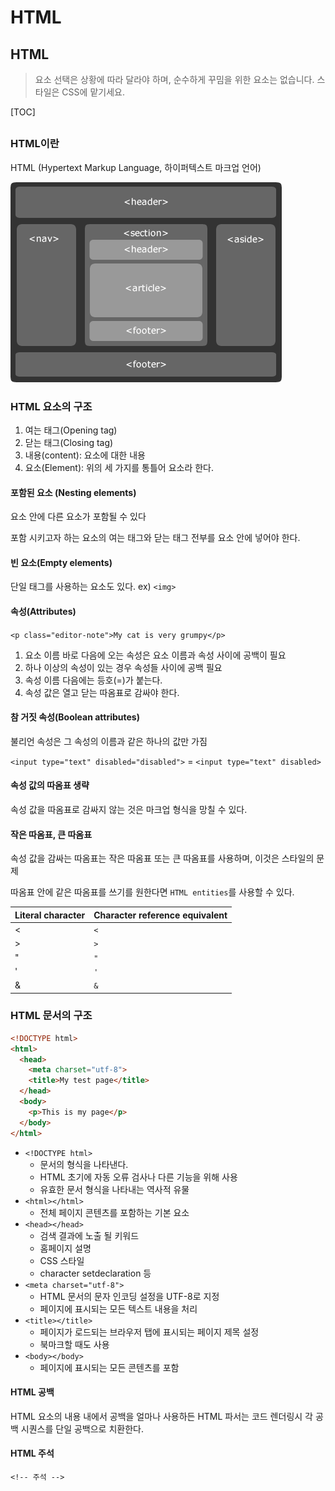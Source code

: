 # HTML

## HTML

> 요소 선택은 상황에 따라 달라야 하며, 순수하게 꾸밈을 위한 요소는 없습니다. 스타일은 CSS에 맡기세요.

\[TOC]

##

### HTML이란

HTML (Hypertext Markup Language, 하이퍼텍스트 마크업 언어)

![HTML5 Structure Doc](HTML.assets/html5-structure.png)

### HTML 요소의 구조

1. 여는 태그(Opening tag)
2. 닫는 태그(Closing tag)
3. 내용(content): 요소에 대한 내용
4. 요소(Element): 위의 세 가지를 통틀어 요소라 한다.

#### 포함된 요소 (Nesting elements)

요소 안에 다른 요소가 포함될 수 있다

포함 시키고자 하는 요소의 여는 태그와 닫는 태그 전부를 요소 안에 넣어야 한다.

#### 빈 요소(Empty elements)

단일 태그를 사용하는 요소도 있다. ex) `<img>`

#### 속성(Attributes)

`<p class="editor-note">My cat is very grumpy</p>`

1. 요소 이름 바로 다음에 오는 속성은 요소 이름과 속성 사이에 공백이 필요
2. 하나 이상의 속성이 있는 경우 속성들 사이에 공백 필요
3. 속성 이름 다음에는 등호(=)가 붙는다.
4. 속성 값은 열고 닫는 따옴표로 감싸야 한다.

#### 참 거짓 속성(Boolean attributes)

불리언 속성은 그 속성의 이름과 같은 하나의 값만 가짐

`<input type="text" disabled="disabled">` = `<input type="text" disabled>`

#### 속성 값의 따옴표 생략

속성 값을 따옴표로 감싸지 않는 것은 마크업 형식을 망칠 수 있다.

#### 작은 따옴표, 큰 따옴표

속성 값을 감싸는 따옴표는 작은 따옴표 또는 큰 따옴표를 사용하며, 이것은 스타일의 문제

따옴표 안에 같은 따옴표를 쓰기를 원한다면 `HTML entities`를 사용할 수 있다.

| Literal character | Character reference equivalent |
| ----------------- | ------------------------------ |
| <                 | `<`                            |
| >                 | `>`                            |
| "                 | `"`                            |
| '                 | `'`                            |
| &                 | `&`                            |

### HTML 문서의 구조

```html
<!DOCTYPE html>
<html>
  <head>
    <meta charset="utf-8">
    <title>My test page</title>
  </head>
  <body>
    <p>This is my page</p>
  </body>
</html>
```

* `<!DOCTYPE html>`
  * 문서의 형식을 나타낸다.
  * HTML 초기에 자동 오류 검사나 다른 기능을 위해 사용
  * 유효한 문서 형식을 나타내는 역사적 유물
* `<html></html>`
  * 전체 페이지 콘텐츠를 포함하는 기본 요소
* `<head></head>`
  * 검색 결과에 노출 될 키워드
  * 홈페이지 설명
  * CSS 스타일
  * character setdeclaration 등
* `<meta charset="utf-8">`
  * HTML 문서의 문자 인코딩 설정을 UTF-8로 지정
  * 페이지에 표시되는 모든 텍스트 내용을 처리
* `<title></title>`
  * 페이지가 로드되는 브라우저 탭에 표시되는 페이지 제목 설정
  * 북마크할 때도 사용
* `<body></body>`
  * 페이지에 표시되는 모든 콘텐츠를 포함

#### HTML 공백

HTML 요소의 내용 내에서 공백을 얼마나 사용하든 HTML 파서는 코드 렌더링시 각 공백 시퀀스를 단일 공백으로 치환한다.

#### HTML 주석

`<!-- 주석 -->`
